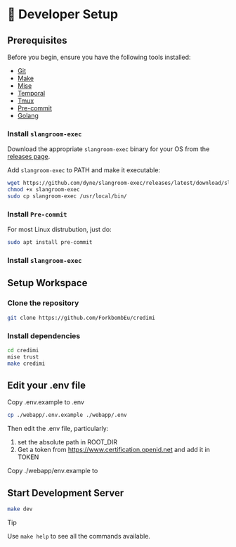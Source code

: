 # 🤖 Developer Setup

## **Prerequisites**

Before you begin, ensure you have the following tools installed:

-   [Git](https://git-scm.com/downloads)
-   [Make](https://www.gnu.org/software/make)
-   [Mise](https://mise.jdx.dev/getting-started.html)
-   [Temporal](https://docs.temporal.io/cli)
-   [Tmux](https://github.com/tmux/tmux/wiki/Installing)
-   [Pre-commit](https://pre-commit.com/)
-   [Golang](https://go.dev/doc/install)

### **Install `slangroom-exec`**

Download the appropriate `slangroom-exec` binary for your OS from the [releases page](https://github.com/dyne/slangroom-exec/releases).

Add `slangroom-exec` to PATH and make it executable:

```bash
wget https://github.com/dyne/slangroom-exec/releases/latest/download/slangroom-exec-Linux-x86_64 -O slangroom-exec
chmod +x slangroom-exec
sudo cp slangroom-exec /usr/local/bin/
```
### **Install `Pre-commit`**
For most Linux distrubution, just do: 
```bash
sudo apt install pre-commit
```


### **Install `slangroom-exec`**

## **Setup Workspace**

### **Clone the repository**

```bash
git clone https://github.com/ForkbombEu/credimi
```

### **Install dependencies**

```bash
cd credimi
mise trust
make credimi
```

## Edit your .env file 

Copy .env.example to .env

```bash
cp ./webapp/.env.example ./webapp/.env  
```

Then edit the .env file, particularly: 

1. set the absolute path in ROOT_DIR
1. Get a token from https://www.certification.openid.net and add it in TOKEN

Copy ./webapp/env.example to 

## **Start Development Server**

```bash
make dev
```

> [!TIP]
> Use `make help` to see all the commands available.

